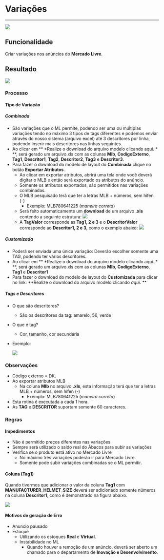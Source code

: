 # Variações

---

![](http://developers.connectparts.com.br/imagens/inseriVariacaoMercadoLivre01.png)

## Funcionalidade

Criar variações nos anúncios do **Mercado Livre**.

## Resultado

![](http://developers.connectparts.com.br/imagens/inseriVariacaoMercadoLivre02.png)


### Processo

#### Tipo de Variação

##### Combinada

* São variações que o ML permite, podendo ser uma ou múltiplas variações tendo no máximo 3 tipos de tags diferentes e podemos enviar através do nosso sistema (arquivo excel) até 3 descritores por linha, podendo inserir mais descritores nas linhas seguintes.
* Ao clicar em ** *Realize o download do arquivo modelo clicando aqui. * **, será gerado um arquivo.xls com as colunas **Mlb**, **CodigoExterno**, **Tag1**, **Descritor1**, **Tag2**, **Descritor2**, **Tag3** e **Descritor3**.
* Para fazer o download do modelo de layout do **Combinada** clique no botão **Exportar Atributos**.
	* Ao clicar em exportar atributos, abrirá uma tela onde você deverá digitar o MLB e então será exportado os atributos do anúncio.
	* Somente os atributos exportados, são permitidos nas variações combinadas.
	* O MLB pesquisado terá que ter a letras MLB + números, sem hífen (-)
		* Exemplo: MLB780641225 (*maneira correta*)
	* Será feito automaticamente um **download** de um arquivo **.xls** contendo a seguinte estrutura:
	![](http://developers.connectparts.com.br/imagens//modelo01.jpg)
	* A **TagValor** corresponde as **Tag1, 2 e 3** e o **DescritorValor** corresponde ao **Descritor1, 2 e 3**, como o exemplo abaixo:
	![](http://developers.connectparts.com.br/imagens//modelo02.jpg)

##### Customizada
* Poderá ser enviada uma única variação: Deverão escolher somente uma TAG, podendo ter vários descritores.
* Ao clicar em ** *Realize o download do arquivo modelo clicando aqui. * **, será gerado um arquivo.xls com as colunas **Mlb**, **CodigoExterno**, **Tag1** e **Descritor1**
* Para fazer o download do modelo de layout do **Customizada** para clicar no link: **Realize o download do arquivo modelo clicando *aqui*. **


##### Tags e Descritores
* O que são descritores?  
	* São os descritores da tag: amarelo, 56, verde
* O que é tag?
	* Cor, tamanho, cor secundária
* Exemplo: 
	
	![](http://developers.connectparts.com.br/imagens//VariacaoML01.png)


### Observações

* Código externo = DK.
* Ao exportar atributos MLB
	* Na coluna **Mlb** no arquivo **.xls**, esta informação terá que ter a letras MLB + números, sem hífen (-)
		* Exemplo: MLB780641225 (*maneira correta*)
* Esta rotina é executada a cada 1 hora.
* As **TAG** e **DESCRITOR** suportam somente 60 caracteres.

### Regras

#### Impedimentos

* Não é permitido preços diferentes nas variações
* Sempre será utilizado o saldo real do Ábacos para subir as variações
* Verifica se o produto está ativo no Mercado Livre
	* No máximo três variações poderão ir para Mercado Livre.
	* Somente pode subir variações combinadas se o ML permitir.
	
#### Coluna (Tag1)

Quando tivermos que adicionar o valor da coluna **Tag1** com **MANUFACTURER_HELMET_SIZE** deverá ser adicionado somente números na coluna **Descritor1**, como é demonstrado na figura abaixo.

![](http://developers.connectparts.com.br/imagens/NovoModeloVariacao01.jpg)





#### Motivos de geração de Erro

* Anuncio pausado
* Estoque
	* Utilizando os estoques **Real** e **Virtual**. 
	* Instabilidade no ML
		* Quando houver a remoção de um anúncio, deverá ser aberto um chamado para o departamento de **Inovação e Desenvolvimento**.